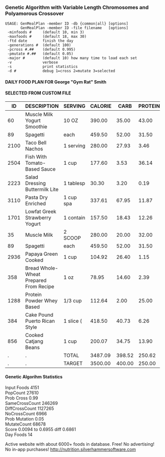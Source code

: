 
### Genetic Algorithm with Variable Length Chromosomes and Polyamorous Crossover

```
USAGE: GenMealPlan -member ID -db {common|all} [options]
       GenMealPlan -member ID -file filename   [options]
 -minfoods #     (default 10, min 3)
 -maxfoods #     (default 18, max 30)
 -ftd date       finish the day
 -generations #  (default 100)
 -pcross #.##    (default 0.995)
 -pmutate #.##   (default 0.05)
 -major #        (default 10) how many time to load each set
 -v              verbose
 -s              print statistics
 -d #            debug 1=cross 2=mutate 3=selected
```

#### DAILY FOOD PLAN FOR  George "Gym Rat" Smith
#### SELECTED FROM CUSTOM FILE

ID      |DESCRIPTION                              |SERVING   | CALORIE|     CARB|  PROTEIN|      FAT|   SODIUM|    FIBER
--------|-----------------------------------------|----------|--------|---------|---------|---------|---------|---------
60      |Muscle Milk Yogurt Smoothie              |10 OZ     |  390.00|    35.00|    43.00|     9.00|   325.00|     5.00
89      |Spagetti                                 |each      |  459.50|    52.00|    31.50|    13.25|    75.00|     2.00
2100    |Taco Bell Nachos                         |1 serving |  280.00|    27.93|     3.46|    17.20|   250.40|     2.56
2504    |Fish With Tomato-Based Sauce             |1 cup     |  177.60|     3.53|    36.14|     1.53|   777.00|     0.89
2223    |Salad Dressing Buttermilk Lite           |1 tablesp |   30.30|     3.20|     0.19|     1.86|   168.00|     0.17
3110    |Pasta Dry Enriched                       |1 cup spa |  337.61|    67.95|    11.87|     1.37|     5.46|     2.91
1701    |Lowfat Greek Strawberry Yogurt           |1 contain |  157.50|    18.43|    12.26|     3.85|    49.50|     1.50
35      |Muscle Milk                              |2 SCOOP   |  280.00|    20.00|    32.00|     9.00|   270.00|     4.00
89      |Spagetti                                 |each      |  459.50|    52.00|    31.50|    13.25|    75.00|     2.00
2936    |Papaya Green Cooked                      |1 cup     |  104.92|    26.40|     1.15|     0.63|    19.52|     4.15
358     |Bread Whole-Wheat Prepared From Recipe   |1 oz      |   78.95|    14.60|     2.39|     1.53|    98.26|     1.70
1288    |Protein Powder Whey Based                |1/3 cup   |  112.64|     2.00|    25.00|     0.50|    49.92|     0.99
384     |Cake Pound Puerto Rican Style            |1 slice ( |  418.50|    40.73|     6.26|    26.11|   226.80|     0.54
856     |Cooked Catjang Beans                     |1 cup     |  200.07|    34.75|    13.90|     1.21|    32.49|     6.16
.       |.                                        |TOTAL     | 3487.09|   398.52|   250.62|   100.29|  2422.35|    34.57
.       |.                                        |TARGET    | 3500.00|   400.00|   250.00|   100.00|  2500.00|    35.00
#### Genetic Algorihm Statistics  
Input Foods    4151  
PopCount       27610  
Prob Cross     0.99  
SameCrossCount 246269  
DiffCrossCount 1127265  
NoCrossCount   6966  
Prob Mutation  0.05  
MutateCount    68678  
Score          0.0094 to 0.6955 diff 0.6861  
Day Foods      14  

Active website with about 6000+ foods in database.  Free!  No advertising! No in-app purchases!
<http://nutrition.silverhammersoftware.com>

